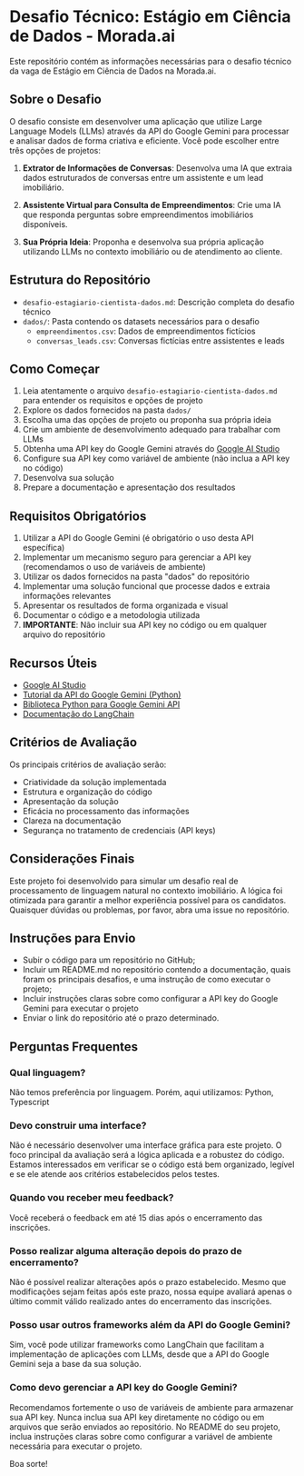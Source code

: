 # Desafio Técnico: Estágio em Ciência de Dados - Morada.ai

Este repositório contém as informações necessárias para o desafio técnico da vaga de Estágio em Ciência de Dados na Morada.ai.

## Sobre o Desafio

O desafio consiste em desenvolver uma aplicação que utilize Large Language Models (LLMs) através da API do Google Gemini para processar e analisar dados de forma criativa e eficiente. Você pode escolher entre três opções de projetos:

1. **Extrator de Informações de Conversas**: Desenvolva uma IA que extraia dados estruturados de conversas entre um assistente e um lead imobiliário.

2. **Assistente Virtual para Consulta de Empreendimentos**: Crie uma IA que responda perguntas sobre empreendimentos imobiliários disponíveis.

3. **Sua Própria Ideia**: Proponha e desenvolva sua própria aplicação utilizando LLMs no contexto imobiliário ou de atendimento ao cliente.

## Estrutura do Repositório

- `desafio-estagiario-cientista-dados.md`: Descrição completa do desafio técnico
- `dados/`: Pasta contendo os datasets necessários para o desafio
  - `empreendimentos.csv`: Dados de empreendimentos fictícios
  - `conversas_leads.csv`: Conversas fictícias entre assistentes e leads

## Como Começar

1. Leia atentamente o arquivo `desafio-estagiario-cientista-dados.md` para entender os requisitos e opções de projeto
2. Explore os dados fornecidos na pasta `dados/`
3. Escolha uma das opções de projeto ou proponha sua própria ideia
4. Crie um ambiente de desenvolvimento adequado para trabalhar com LLMs
5. Obtenha uma API key do Google Gemini através do [Google AI Studio](https://aistudio.google.com/)
6. Configure sua API key como variável de ambiente (não inclua a API key no código)
7. Desenvolva sua solução
8. Prepare a documentação e apresentação dos resultados

## Requisitos Obrigatórios

1. Utilizar a API do Google Gemini (é obrigatório o uso desta API específica)
2. Implementar um mecanismo seguro para gerenciar a API key (recomendamos o uso de variáveis de ambiente)
3. Utilizar os dados fornecidos na pasta "dados" do repositório
4. Implementar uma solução funcional que processe dados e extraia informações relevantes
5. Apresentar os resultados de forma organizada e visual
6. Documentar o código e a metodologia utilizada
7. **IMPORTANTE**: Não incluir sua API key no código ou em qualquer arquivo do repositório

## Recursos Úteis

- [Google AI Studio](https://aistudio.google.com/)
- [Tutorial da API do Google Gemini (Python)](https://ai.google.dev/gemini-api/docs/get-started/tutorial?hl=pt-br&lang=python)
- [Biblioteca Python para Google Gemini API](https://github.com/google/generative-ai-python)
- [Documentação do LangChain](https://python.langchain.com/docs/introduction/)

## Critérios de Avaliação

Os principais critérios de avaliação serão:
- Criatividade da solução implementada
- Estrutura e organização do código
- Apresentação da solução
- Eficácia no processamento das informações
- Clareza na documentação
- Segurança no tratamento de credenciais (API keys)

## Considerações Finais

Este projeto foi desenvolvido para simular um desafio real de processamento de linguagem natural no contexto imobiliário. A lógica foi otimizada para garantir a melhor experiência possível para os candidatos. Quaisquer dúvidas ou problemas, por favor, abra uma issue no repositório.

## Instruções para Envio

- Subir o código para um repositório no GitHub;
- Incluir um README.md no repositório contendo a documentação, quais foram os principais desafios, e uma instrução de como executar o projeto;
- Incluir instruções claras sobre como configurar a API key do Google Gemini para executar o projeto
- Enviar o link do repositório até o prazo determinado.

## Perguntas Frequentes

### Qual linguagem?

Não temos preferência por linguagem. Porém, aqui utilizamos: Python, Typescript

### Devo construir uma interface?

Não é necessário desenvolver uma interface gráfica para este projeto. O foco principal da avaliação será a lógica aplicada e a robustez do código. Estamos interessados em verificar se o código está bem organizado, legível e se ele atende aos critérios estabelecidos pelos testes.

### Quando vou receber meu feedback?

Você receberá o feedback em até 15 dias após o encerramento das inscrições.

### Posso realizar alguma alteração depois do prazo de encerramento?

Não é possível realizar alterações após o prazo estabelecido. Mesmo que modificações sejam feitas após este prazo, nossa equipe avaliará apenas o último commit válido realizado antes do encerramento das inscrições.

### Posso usar outros frameworks além da API do Google Gemini?

Sim, você pode utilizar frameworks como LangChain que facilitam a implementação de aplicações com LLMs, desde que a API do Google Gemini seja a base da sua solução.

### Como devo gerenciar a API key do Google Gemini?

Recomendamos fortemente o uso de variáveis de ambiente para armazenar sua API key. Nunca inclua sua API key diretamente no código ou em arquivos que serão enviados ao repositório. No README do seu projeto, inclua instruções claras sobre como configurar a variável de ambiente necessária para executar o projeto.

Boa sorte!
